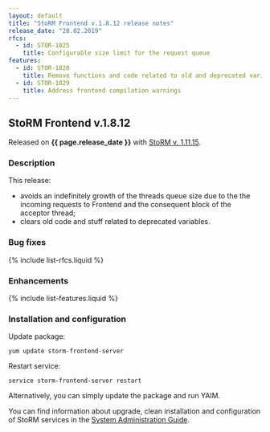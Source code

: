 ```yaml
---
layout: default
title: "StoRM Frontend v.1.8.12 release notes"
release_date: "28.02.2019"
rfcs:
  - id: STOR-1025
    title: Configurable size limit for the request queue
features:
  - id: STOR-1020
    title: Remove functions and code related to old and deprecated variables
  - id: STOR-1029
    title: Address frontend compilation warnings
---
```


## StoRM Frontend v.1.8.12

Released on **{{ page.release_date }}** with [StoRM v. 1.11.15][release-notes].

### Description

This release:

* avoids an indefinitely growth of the threads queue size due to the the
incoming requests to Frontend and the consequent block of the acceptor thread;
* clears old code and stuff related to deprecated variables.

### Bug fixes

{% include list-rfcs.liquid %}

### Enhancements

{% include list-features.liquid %}

### Installation and configuration

Update package:

    yum update storm-frontend-server

Restart service:

    service storm-frontend-server restart

Alternatively, you can simply update the package and run YAIM.

You can find information about upgrade, clean installation and configuration of
StoRM services in the [System Administration Guide][storm-sysadmin-guide].

[release-notes]: {{site.baseurl}}/release-notes/StoRM-v1.11.14.html
[storm-sysadmin-guide]: {{site.baseurl}}/documentation/sysadmin-guide/1.11.12
[recallinterface]: https://github.com/italiangrid/storm/tree/develop/src/main/java/it/grid/storm/tape/recalltable/resources
